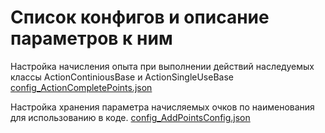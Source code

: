 # Список конфигов и описание параметров к ним

Настройка начисления опыта при выполнении действий наследуемых классы ActionContiniousBase и ActionSingleUseBase
[config_ActionCompletePoints.json](https://github.com/virusomanvs/relife_advskills/blob/main/config_ActionCompletePoints.md)

Настройка хранения параметра начисляемых очков по наименования для использованию в коде.
[config_AddPointsConfig.json](https://github.com/virusomanvs/relife_advskills/blob/main/config_AddPointsConfig.md)
